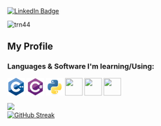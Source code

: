 <div id="badges">
  <a href="https://www.linkedin.com/in/jayden-t-1289b9307/">
    <img src="https://img.shields.io/badge/LinkedIn-blue?style=for-the-badge&logo=linkedin&logoColor=white" alt="LinkedIn Badge"/>
  </a>
<p align="left"> <img src="https://komarev.com/ghpvc/?username=trn44&label=Profile%20Views&color=f88192&style=plastic" alt="trn44" /> </p> 
<h2>My Profile</h2>
<h3 align="left">Languages & Software I'm learning/Using:</h3>
<p align="left"> 
  <img src="https://raw.githubusercontent.com/devicons/devicon/master/icons/cplusplus/cplusplus-original.svg" width="40" height="40"/>
  <img src="https://raw.githubusercontent.com/devicons/devicon/master/icons/csharp/csharp-original.svg" width="40" height="40"/>
  <img src="https://raw.githubusercontent.com/devicons/devicon/master/icons/python/python-original.svg" width="40" height="40"/>
  <img src="https://cdn.jsdelivr.net/gh/devicons/devicon@latest/icons/visualstudio/visualstudio-original.svg" width="40" height="40"/> 
  <img src="https://cdn.jsdelivr.net/gh/devicons/devicon@latest/icons/vscode/vscode-original.svg" width="40" height="40"/>
  <img src="https://cdn.jsdelivr.net/gh/devicons/devicon@latest/icons/windows8/windows8-original.svg" width="40" height="40" />
</p>

![](https://github-readme-stats.vercel.app/api/top-langs/?username=trn44&show_icons=truek&bg_color=000000&title_color=f88192&text_color=f88192&hide_border=false&border_color=6CD3BF&include_all_commits=true&count_private=true&layout=compact)</br>
[![GitHub Streak](https://github-readme-streak-stats.herokuapp.com?user=trn44&theme=dark&date_format=j%20M%5B%20Y%5D&background=000000&ring=F88192&fire=F88192&dates=F8819200&sideLabels=F88192&currStreakLabel=F88192&sideNums=FFFFFF&stroke=6CD3BF&currStreakNum=FFFFFF&border=6CD3BF)](https://git.io/streak-stats)
